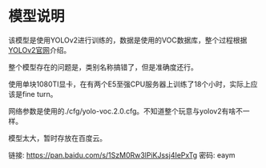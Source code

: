 # 模型说明

该模型是使用YOLOv2进行训练的，数据是使用的VOC数据库，整个过程根据[YOLOv2官网](https://pjreddie.com/darknet/yolov2/)介绍。

整个模型存在的问题是，类别名称搞错了，但是准确度还行。

使用单块1080TI显卡，在有两个E5至强CPU服务器上训练了18个小时，实际上应该是fine turn。

网络参数是使用的./cfg/yolo-voc.2.0.cfg。不知道整个玩意与yolov2有啥不一样。

模型太大，暂时存放在百度云。

链接: https://pan.baidu.com/s/1SzM0Rw3lPiKJssj4IePxTg 密码: eaym